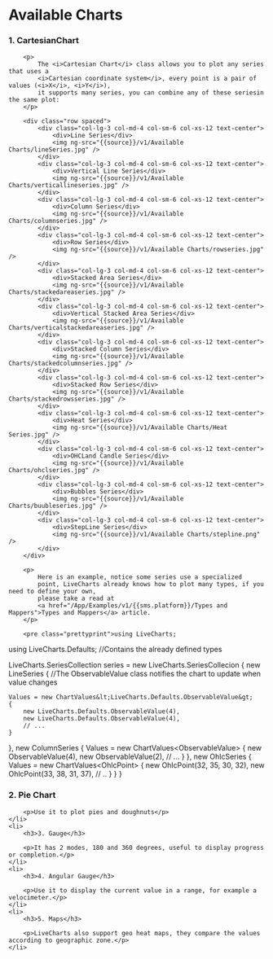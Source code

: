 ﻿# Available Charts

<ol style="list-style: none; padding: 0">
    <li>
        <h3>1. CartesianChart</h3>

        <p>
            The <i>Cartesian Chart</i> class allows you to plot any series that uses a
            <i>Cartesian coordinate system</i>, every point is a pair of values (<i>X</i>, <i>Y</i>),
            it supports many series, you can combine any of these seriesin the same plot:
        </p>

        <div class="row spaced">
            <div class="col-lg-3 col-md-4 col-sm-6 col-xs-12 text-center">
                <div>Line Series</div>
                <img ng-src="{{source}}/v1/Available Charts/lineSeries.jpg" />
            </div>
            <div class="col-lg-3 col-md-4 col-sm-6 col-xs-12 text-center">
                <div>Vertical Line Series</div>
                <img ng-src="{{source}}/v1/Available Charts/verticallineseries.jpg" />
            </div>
            <div class="col-lg-3 col-md-4 col-sm-6 col-xs-12 text-center">
                <div>Column Series</div>
                <img ng-src="{{source}}/v1/Available Charts/columnseries.jpg" />
            </div>
            <div class="col-lg-3 col-md-4 col-sm-6 col-xs-12 text-center">
                <div>Row Series</div>
                <img ng-src="{{source}}/v1/Available Charts/rowseries.jpg" />
            </div>
            <div class="col-lg-3 col-md-4 col-sm-6 col-xs-12 text-center">
                <div>Stacked Area Series</div>
                <img ng-src="{{source}}/v1/Available Charts/stackedareaseries.jpg" />
            </div>
            <div class="col-lg-3 col-md-4 col-sm-6 col-xs-12 text-center">
                <div>Vertical Stacked Area Series</div>
                <img ng-src="{{source}}/v1/Available Charts/verticalstackedareaseries.jpg" />
            </div>
            <div class="col-lg-3 col-md-4 col-sm-6 col-xs-12 text-center">
                <div>Stacked Column Series</div>
                <img ng-src="{{source}}/v1/Available Charts/stackedcolumnseries.jpg" />
            </div>
            <div class="col-lg-3 col-md-4 col-sm-6 col-xs-12 text-center">
                <div>Stacked Row Series</div>
                <img ng-src="{{source}}/v1/Available Charts/stackedrowsseries.jpg" />
            </div>
            <div class="col-lg-3 col-md-4 col-sm-6 col-xs-12 text-center">
                <div>Heat Series</div>
                <img ng-src="{{source}}/v1/Available Charts/Heat Series.jpg" />
            </div>
            <div class="col-lg-3 col-md-4 col-sm-6 col-xs-12 text-center">
                <div>OHCLand Candle Series</div>
                <img ng-src="{{source}}/v1/Available Charts/ohclseries.jpg" />
            </div>
            <div class="col-lg-3 col-md-4 col-sm-6 col-xs-12 text-center">
                <div>Bubbles Series</div>
                <img ng-src="{{source}}/v1/Available Charts/buubleseries.jpg" />
            </div>
            <div class="col-lg-3 col-md-4 col-sm-6 col-xs-12 text-center">
                <div>StepLine Series</div>
                <img ng-src="{{source}}/v1/Available Charts/stepline.png" />
            </div>
        </div>

        <p>
            Here is an example, notice some series use a specialized
            point, LiveCharts already knows how to plot many types, if you need to define your own,
            please take a read at 
            <a href="/App/Examples/v1/{{sms.platform}}/Types and Mappers">Types and Mappers</a> article.
        </p>

        <pre class="prettyprint">using LiveCharts;
using LiveCharts.Defaults; //Contains the already defined types

LiveCharts.SeriesCollection series = new LiveCharts.SeriesCollecion 
{
  new LineSeries
  {
    //The ObservableValue class notifies the chart to update when value changes

    Values = new ChartValues&lt;LiveCharts.Defaults.ObservableValue&gt;
    {
        new LiveCharts.Defaults.ObservableValue(4),
        new LiveCharts.Defaults.ObservableValue(4),
        // ...
    }
  },
  new ColumnSeries
  {
    Values = new ChartValues&lt;ObservableValue&gt;
    {
      new ObservableValue(4),
      new ObservableValue(2),
      // ...
    }
  },
  new OhlcSeries
  {
    Values = new ChartValues&lt;OhlcPoint&gt;
    {
      new OhlcPoint(32, 35, 30, 32),
      new OhlcPoint(33, 38, 31, 37),
      // ..
    }
  }
}</pre>
    </li>
    <li>
        <h3>2. Pie Chart</h3>

        <p>Use it to plot pies and doughnuts</p>
    </li>
    <li>
        <h3>3. Gauge</h3>

        <p>It has 2 modes, 180 and 360 degrees, useful to display progress or completion.</p>
    </li>
    <li>
        <h3>4. Angular Gauge</h3>

        <p>Use it to display the current value in a range, for example a velocimeter.</p>
    </li>
    <li>
        <h3>5. Maps</h3>

        <p>LiveCharts also support geo heat maps, they compare the values according to geographic zone.</p>
    </li>
</ol>
